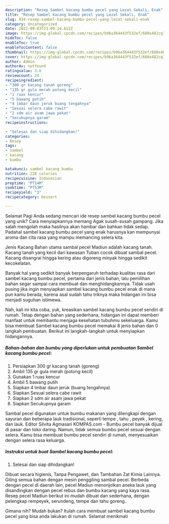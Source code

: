 ```yaml
---
description: "Resep Sambel kacang bumbu pecel yang Lezat Sekali, Enak"
title: "Resep Sambel kacang bumbu pecel yang Lezat Sekali, Enak"
slug: 934-resep-sambel-kacang-bumbu-pecel-yang-lezat-sekali-enak
category: Uncategorized
date: 2022-09-03T23:09:14.612Z
image: https://img-global.cpcdn.com/recipes/b96a364443f532ef/680x482cq70/sambel-kacang-bumbu-pecel-foto-resep-utama.jpg
hideToc: false
enableToc: true
enableTocContent: false
thumbnail: https://img-global.cpcdn.com/recipes/b96a364443f532ef/680x482cq70/sambel-kacang-bumbu-pecel-foto-resep-utama.jpg
cover: https://img-global.cpcdn.com/recipes/b96a364443f532ef/680x482cq70/sambel-kacang-bumbu-pecel-foto-resep-utama.jpg
author: Admin
authorAv: notfound
ratingvalue: 3.6
reviewcount: 24
recipeingredient:
- "300 gr kacang tanah goreng"
- "135 gr gula merah potong kecil"
- "1 ruas kencur"
- "5 bawang putih"
- "4 lmbar daun jeruk buang tengahnya"
- "Sesuai selera cabe rawit"
- "2 sdm air asam jawa pekat"
- "Secukupnya garam"
recipeinstructions:

- "Selesai dan siap dihidangkan!"
categories:
- Resep
tags:
- sambel
- kacang
- bumbu

katakunci: sambel kacang bumbu 
nutrition: 228 calories
recipecuisine: Indonesian
preptime: "PT14M"
cooktime: "PT53M"
recipeyield: "3"
recipecategory: Dessert

---
```



Selamat Pagi Anda sedang mencari ide resep sambel kacang bumbu pecel yang unik? Cara menyiapkannya memang Agak susah-susah gampang. Jika salah mengolah maka hasilnya akan hambar dan bahkan tidak sedap. Padahal sambel kacang bumbu pecel yang enak harusnya kan mempunyai aroma dan cita rasa yang mampu memancing selera kita.


Jenis Kacang Bahan utama sambal pecel Madiun adalah kacang tanah. Kacang tanah yang kecil dari kawasan Tuban cocok dibuat sambal pecel. Kacang disangrai hingga kering atau digoreng minyak hingga sedikit kecokelatan.

Banyak hal yang sedikit banyak berpengaruh terhadap kualitas rasa dari sambel kacang bumbu pecel, pertama dari jenis bahan, lalu pemilihan bahan segar sampai cara membuat dan menghidangkannya. Tidak usah pusing jika ingin menyiapkan sambel kacang bumbu pecel enak di mana pun kamu berada, karena asal sudah tahu triknya maka hidangan ini bisa menjadi suguhan istimewa.


Nah, kali ini kita coba, yuk, kreasikan sambel kacang bumbu pecel sendiri di rumah. Tetap dengan bahan yang sederhana, hidangan ini dapat memberi manfaat untuk membantu menjaga kesehatan tubuhmu sekeluarga. Kamu bisa membuat Sambel kacang bumbu pecel memakai 8 jenis bahan dan 0 langkah pembuatan. Berikut ini langkah-langkah untuk menyiapkan hidangannya.

<!--inarticleads1-->

##### Bahan-bahan dan bumbu yang diperlukan untuk pembuatan Sambel kacang bumbu pecel:

1. Persiapkan 300 gr kacang tanah (goreng)
1. Ambil 135 gr gula merah (potong kecil)
1. Gunakan 1 ruas kencur
1. Ambil 5 bawang putih
1. Siapkan 4 lmbar daun jeruk (buang tengahnya)
1. Siapkan Sesuai selera cabe rawit
1. Siapkan 2 sdm air asam jawa pekat
1. Siapkan Secukupnya garam


Sambal pecel digunakan untuk bumbu makanan yang dilengkapi dengan sayuran dan beberapa lauk tradisional, seperti tempe , tahu , peyek , kering, dan lauk. Editor Silvita Agmasari KOMPAS.com - Bumbu pecel banyak dijual di pasar dan toko daring. Namun, tidak semua bumbu pecel sesuai dengan selera. Kamu bisa membuat bumbu pecel sendiri di rumah, menyesuaikan dengan selera rasa keluarga. 

<!--inarticleads2-->

##### Instruksi untuk buat Sambel kacang bumbu pecel:


1. Selesai dan siap dihidangkan!

Dibuat secara higienis, Tanpa Pengawet, dan Tambahan Zat Kimia Lainnya. Giling semua bahan dengan mesin penggiling sambal pecel. Berbeda dengan pecel di daerah lain, pecel Madiun menonjolkan aneka lauk yang disandingkan dengan pecel rebus dan bumbu kacang yang kaya rasa. Resep pecel Madiun berikut ini mudah dibuat dan sederhana, dengan pelengkap rempeyek, serundeng, tempe dan tahu goreng.. 

Gimana nih? Mudah bukan? Itulah cara membuat sambel kacang bumbu pecel yang bisa anda lakukan di rumah. Selamat menikmati
